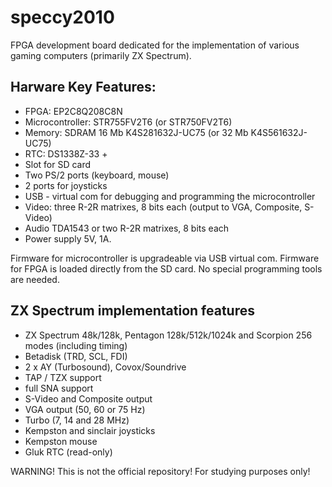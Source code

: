 # speccy2010
FPGA development board dedicated for the implementation of various gaming computers (primarily ZX Spectrum).

Harware Key Features:
---------------------

* FPGA: EP2C8Q208C8N
* Microcontroller: STR755FV2T6 (or STR750FV2T6)
* Memory: SDRAM 16 Mb K4S281632J-UC75 (or 32 Mb K4S561632J-UC75)
* RTC: DS1338Z-33 +
* Slot for SD card
* Two PS/2 ports (keyboard, mouse)
* 2 ports for joysticks
* USB - virtual com for debugging and programming the microcontroller
* Video: three R-2R matrixes, 8 bits each (output to VGA, Composite, S-Video)
* Audio TDA1543 or two R-2R matrixes, 8 bits each
* Power supply 5V, 1A.

Firmware for microcontroller is upgradeable via USB virtual com. Firmware for FPGA is loaded directly from the SD card. No special programming tools are needed.

ZX Spectrum implementation features
-----------------------------------

* ZX Spectrum 48k/128k, Pentagon 128k/512k/1024k and Scorpion 256 modes (including timing)
* Betadisk (TRD, SCL, FDI)
* 2 x AY (Turbosound), Covox/Soundrive
* TAP / TZX support
* full SNA support
* S-Video and Composite output
* VGA output (50, 60 or 75 Hz) 
* Turbo (7, 14 and 28 MHz)
* Kempston and sinclair joysticks
* Kempston mouse
* Gluk RTC (read-only)

WARNING! This is not the official repository! For studying purposes only!